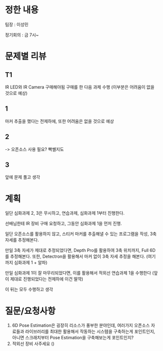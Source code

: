 # 정한 내용
팀장 : 이성민

정기회의 : 금 7시~

# 문제별 리뷰
## T1
IR LED와 IR Camera 구매해야됨
구매를 한 다음 과제 수행 (이부분은 어려움이 없을 것으로 예상)
## 1
마커 추출을 했다는 전제하에, 또한 어려움은 없을 것으로 예상
## 2
-> 오픈소스 사용 필요? 빡쎌지도
## 3
앞에 문제 풀고 생각

# 계획
일단 심화과제 2, 3은 무시하고, 연습과제, 심화과제 1부터 진행한다.

선배님한테 IR 장비 구매 요청하고, 그동안 심화과제 1을 먼저 진행.

일단 오픈소스를 활용하지 않고, 스티커 마커를 추출해낼 수 있는 프로그램을 작성, 3축 자세를 추정해본다.

만일 3축 자세가 제대로 추정되었다면, Depth Pro를 활용하여 3축 위치까지, Full 6D를 추정해본다. 또한, Detectron을 활용해서 마커 없이 3축 자세 추정을 해본다. (여기까지 심화과제 1 + 알파)

만일 심화과제 1이 잘 마무리되었다면, 이를 활용해서 적외선 연습과제 1을 수행한다 (앞이 제대로 진행되었다는 전제하에 이건 딸깍)

이 뒤는 모두 수행하고 생각

# 질문/요청사항
1. 6D Pose Estimation은 굉장히 리소스가 풍부한 분야인데, 여러가지 오픈소스 자료들과 라이브러리를 최대한 활용해서 작동하는 시스템을 구축하는게 포인트인지, 아니면 스크래치부터 Pose Estimation을 구축해보는게 포인트인지?
2. 적외선 장비 사주세요 ()
